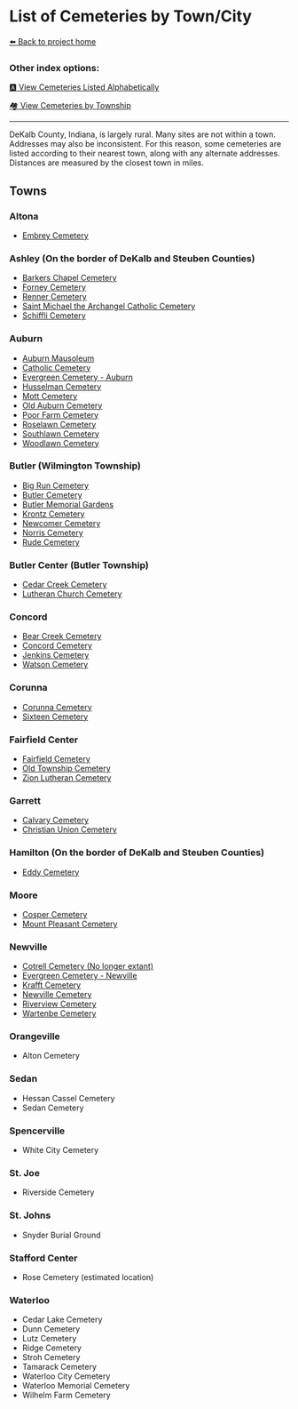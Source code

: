 # List of Cemeteries by Town/City


[:arrow_left: Back to project home](https://github.com/FyoAtEPL/DeKalbCemeteries "Back to project home")

### Other index options:
[:a: View Cemeteries Listed Alphabetically](https://github.com/FyoAtEPL/DeKalbCemeteries/blob/main/cemeteriesAlphabetical.md "View Cemeteries Listed Alphabetcially")

[:houses: View Cemeteries by Township](https://github.com/FyoAtEPL/DeKalbCemeteries/blob/main/cemeteriesTownship.md "View Cemeteries by Township")

---

DeKalb County, Indiana, is largely rural. Many sites are not within a town. Addresses may also be inconsistent. For this reason, some cemeteries are listed according to their nearest town, along with any alternate addresses. Distances are measured by the closest town in miles.
## Towns

### Altona
- [Embrey Cemetery](https://github.com/FyoAtEPL/DeKalbCemeteries/blob/main/cemeteryFiles/EmbreyCemetery.md "Embrey Cemetery")
### Ashley (On the border of DeKalb and Steuben Counties)
- [Barkers Chapel Cemetery](https://github.com/FyoAtEPL/DeKalbCemeteries/blob/main/cemeteryFiles/BarkersChapel.md "Barkers Chapel Cemetery")
- [Forney Cemetery](https://github.com/FyoAtEPL/DeKalbCemeteries/blob/main/cemeteryFiles/Forney.md "Forney Cemetery")
- [Renner Cemetery](https://github.com/FyoAtEPL/DeKalbCemeteries/blob/main/cemeteryFiles/Renner.md "Renner Cemetery")
- [Saint Michael the Archangel Catholic Cemetery](https://github.com/FyoAtEPL/DeKalbCemeteries/blob/main/cemeteryFiles/StMichael.md "Saint Michael the Archangel Catholic Cemetery")
- [Schiffli Cemetery](https://github.com/FyoAtEPL/DeKalbCemeteries/blob/main/cemeteryFiles/Schiffli.md "Schiffli Cemetery")
### Auburn
- [Auburn Mausoleum](https://github.com/FyoAtEPL/DeKalbCemeteries/blob/main/cemeteryFiles/AuburnMausoleum.md "Auburn Mausoleum")
- [Catholic Cemetery](https://github.com/FyoAtEPL/DeKalbCemeteries/blob/main/cemeteryFiles/CatholicCemetery.md "Catholic Cemetery")
- [Evergreen Cemetery - Auburn](https://github.com/FyoAtEPL/DeKalbCemeteries/blob/main/cemeteryFiles/EvergreenAuburn.md "Evergreen Cemetery - Auburn")
- [Husselman Cemetery](https://github.com/FyoAtEPL/DeKalbCemeteries/blob/main/cemeteryFiles/Husselman.md "Husselman Cemetery")
- [Mott Cemetery](https://github.com/FyoAtEPL/DeKalbCemeteries/blob/main/cemeteryFiles/Mott.md "Mott Cemetery")
- [Old Auburn Cemetery](https://github.com/FyoAtEPL/DeKalbCemeteries/blob/main/cemeteryFiles/OldAuburn.md "Old Auburn Cemetery")
- [Poor Farm Cemetery](https://github.com/FyoAtEPL/DeKalbCemeteries/blob/main/cemeteryFiles/PoorFarmCemetery.md "Poor Farm Cemetery")
- [Roselawn Cemetery](https://github.com/FyoAtEPL/DeKalbCemeteries/blob/main/cemeteryFiles/Roselawn.md "Roselawn Cemetery")
- [Southlawn Cemetery](https://github.com/FyoAtEPL/DeKalbCemeteries/blob/main/cemeteryFiles/Southlawn.md "Southlawn Cemetery")
- [Woodlawn Cemetery](https://github.com/FyoAtEPL/DeKalbCemeteries/blob/main/cemeteryFiles/Woodlawn.md "Woodlawn Cemetery")

### Butler (Wilmington Township)
- [Big Run Cemetery](https://github.com/FyoAtEPL/DeKalbCemeteries/blob/main/cemeteryFiles/BigRun.md "Big Run Cemetery")
- [Butler Cemetery](https://github.com/FyoAtEPL/DeKalbCemeteries/blob/main/cemeteryFiles/Butler.md "Butler Cemetery")
- [Butler Memorial Gardens](https://github.com/FyoAtEPL/DeKalbCemeteries/blob/main/cemeteryFiles/ButlerMemorialGardens.md "Butler Memorial Gardens")
- [Krontz Cemetery](https://github.com/FyoAtEPL/DeKalbCemeteries/blob/main/cemeteryFiles/Krontz.md "Krontz Cemetery")
- [Newcomer Cemetery](https://github.com/FyoAtEPL/DeKalbCemeteries/blob/main/cemeteryFiles/Newcomer.md "Newcomer Cemetery")
- [Norris Cemetery](https://github.com/FyoAtEPL/DeKalbCemeteries/blob/main/cemeteryFiles/Norris.md "Norris Cemetery")
- [Rude Cemetery](https://github.com/FyoAtEPL/DeKalbCemeteries/blob/main/cemeteryFiles/Rude.md "Rude Cemetery")

### Butler Center (Butler Township)
- [Cedar Creek Cemetery](https://github.com/FyoAtEPL/DeKalbCemeteries/blob/main/cemeteryFiles/CedarCreekCemetery.md "Cedar Creek Cemetery")
- [Lutheran Church Cemetery](https://github.com/FyoAtEPL/DeKalbCemeteries/blob/main/cemeteryFiles/LutheranChurchCemetery.md "Lutheran Church Cemetery")

### Concord
- [Bear Creek Cemetery](https://github.com/FyoAtEPL/DeKalbCemeteries/blob/main/cemeteryFiles/BearCreek.md "Bear Creek Cemetery")
- [Concord Cemetery](https://github.com/FyoAtEPL/DeKalbCemeteries/blob/main/cemeteryFiles/ConcordCemetery.md "Concord Cemetery")
- [Jenkins Cemetery](https://github.com/FyoAtEPL/DeKalbCemeteries/blob/main/cemeteryFiles/Jenkins.md "Jenkins Cemetery")
- [Watson Cemetery](https://github.com/FyoAtEPL/DeKalbCemeteries/blob/main/cemeteryFiles/Watson.md "Watson Cemetery")

### Corunna
- [Corunna Cemetery](https://github.com/FyoAtEPL/DeKalbCemeteries/blob/main/cemeteryFiles/CorunnaCemetery.md "Corunna Cemetery")
- [Sixteen Cemetery](https://github.com/FyoAtEPL/DeKalbCemeteries/blob/main/cemeteryFiles/Sixteen.md "Sixteen Cemetery")

### Fairfield Center
- [Fairfield Cemetery](https://github.com/FyoAtEPL/DeKalbCemeteries/blob/main/cemeteryFiles/Fairfield.md "Fairfield Cemetery")
- [Old Township Cemetery](https://github.com/FyoAtEPL/DeKalbCemeteries/blob/main/cemeteryFiles/OldTownship.md "Old Township Cemetery")
- [Zion Lutheran Cemetery](https://github.com/FyoAtEPL/DeKalbCemeteries/blob/main/cemeteryFiles/ZionLutheran.md "Zion Lutheran Cemetery")

### Garrett
- [Calvary Cemetery](https://github.com/FyoAtEPL/DeKalbCemeteries/blob/main/cemeteryFiles/CalvaryCemetery.md "Calvary Cemetery")
- [Christian Union Cemetery](https://github.com/FyoAtEPL/DeKalbCemeteries/blob/main/cemeteryFiles/ChristianUnionCemetery.md "Christian Union Cemetery")

### Hamilton (On the border of DeKalb and Steuben Counties)
- [Eddy Cemetery](https://github.com/FyoAtEPL/DeKalbCemeteries/blob/main/cemeteryFiles/EddyCemetery.md "Eddy Cemetery")

### Moore
- [Cosper Cemetery](https://github.com/FyoAtEPL/DeKalbCemeteries/blob/main/cemeteryFiles/CosperCemetery.md "Cosper Cemetery")
- [Mount Pleasant Cemetery](https://github.com/FyoAtEPL/DeKalbCemeteries/blob/main/cemeteryFiles/MountPleasant.md "Mount Pleasant Cemetery")

### Newville
- [Cotrell Cemetery (No longer extant)](https://github.com/FyoAtEPL/DeKalbCemeteries/blob/main/cemeteryFiles/CotrellCemetery.md "Cotrell Cemetery")
- [Evergreen Cemetery - Newville](https://github.com/FyoAtEPL/DeKalbCemeteries/blob/main/cemeteryFiles/EvergreenNewville.md "Evergreen Cemetery - Newville")
- [Krafft Cemetery](https://github.com/FyoAtEPL/DeKalbCemeteries/blob/main/cemeteryFiles/Krafft.md "Krafft Cemetery")
- [Newville Cemetery](https://github.com/FyoAtEPL/DeKalbCemeteries/blob/main/cemeteryFiles/NewvilleBuryingGrounds.md "Newville Cemetery")
- [Riverview Cemetery](https://github.com/FyoAtEPL/DeKalbCemeteries/blob/main/cemeteryFiles/Riverview.md "Riverview Cemetery")
- [Wartenbe Cemetery](https://github.com/FyoAtEPL/DeKalbCemeteries/blob/main/cemeteryFiles/Wartenbe.md "Wartenbe Cemetery")

### Orangeville
- Alton Cemetery

### Sedan
- Hessan Cassel Cemetery
- Sedan Cemetery

### Spencerville
- White City Cemetery

### St. Joe
- Riverside Cemetery

### St. Johns
- Snyder Burial Ground

### Stafford Center
- Rose Cemetery (estimated location)

### Waterloo
- Cedar Lake Cemetery
- Dunn Cemetery
- Lutz Cemetery
- Ridge Cemetery
- Stroh Cemetery
- Tamarack Cemetery
- Waterloo City Cemetery
- Waterloo Memorial Cemetery
- Wilhelm Farm Cemetery
